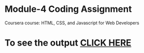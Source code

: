 

# Module-4 Coding Assignment

Coursera course: HTML, CSS, and Javascript for Web Developers

# To see the output [CLICK HERE](https://github.com/realshivamarora/HTML-CSS-AND-JAVASCRIPT-FOR-WEB-DEVELOPERS/blob/main/Module4/index.html)
